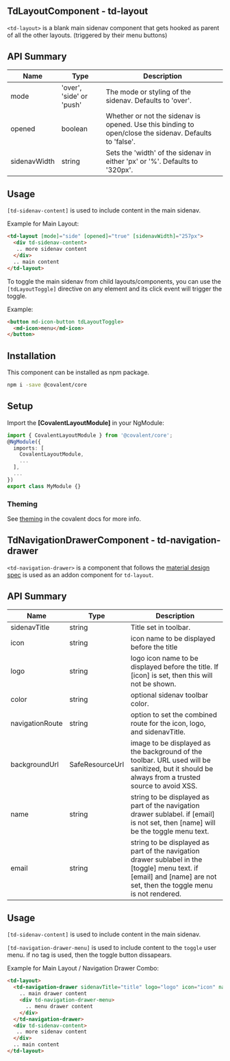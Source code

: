 ## TdLayoutComponent - td-layout

`<td-layout>` is a blank main sidenav component that gets hooked as parent of all the other layouts. (triggered by their menu buttons)


## API Summary

| Name | Type | Description |
| --- | --- | --- |
| mode | 'over', 'side' or 'push' | The mode or styling of the sidenav. Defaults to 'over'.
| opened | boolean | Whether or not the sidenav is opened. Use this binding to open/close the sidenav. Defaults to 'false'.
| sidenavWidth | string | Sets the 'width' of the sidenav in either 'px' or '%'. Defaults to '320px'.


## Usage

`[td-sidenav-content]` is used to include content in the main sidenav.

Example for Main Layout:

```html
<td-layout [mode]="side" [opened]="true" [sidenavWidth]="257px">
  <div td-sidenav-content>
   .. more sidenav content
  </div>
  .. main content
</td-layout>
```

To toggle the main sidenav from child layouts/components, you can use the `[tdLayoutToggle]` directive on any element and its click event will trigger the toggle.

Example:

```html
<button md-icon-button tdLayoutToggle>
  <md-icon>menu</md-icon>
</button>
```

## Installation

This component can be installed as npm package.

```bash
npm i -save @covalent/core
```


## Setup

Import the **[CovalentLayoutModule]** in your NgModule:

```typescript
import { CovalentLayoutModule } from '@covalent/core';
@NgModule({
  imports: [
    CovalentLayoutModule,
    ...
  ],
  ...
})
export class MyModule {}
```


### Theming

See [theming](https://teradata.github.io/covalent/#/docs/theme) in the covalent docs for more info.


## TdNavigationDrawerComponent - td-navigation-drawer

`<td-navigation-drawer>` is a component that follows the [material design spec](https://material.io/guidelines/patterns/navigation-drawer.html#navigation-drawer-specs) is used as an addon component for `td-layout`.


## API Summary

| Name | Type | Description |
| --- | --- | --- |
| sidenavTitle | string | Title set in toolbar.
| icon | string | icon name to be displayed before the title
| logo | string | logo icon name to be displayed before the title. If [icon] is set, then this will not be shown.
| color | string | optional sidenav toolbar color.
| navigationRoute | string | option to set the combined route for the icon, logo, and sidenavTitle.
| backgroundUrl | SafeResourceUrl | image to be displayed as the background of the toolbar. URL used will be sanitized, but it should be always from a trusted source to avoid XSS.
| name | string | string to be displayed as part of the navigation drawer sublabel. if [email] is not set, then [name] will be the toggle menu text.
| email | string | string to be displayed as part of the navigation drawer sublabel in the [toggle] menu text. if [email] and [name] are not set, then the toggle menu is not rendered.


## Usage

`[td-sidenav-content]` is used to include content in the main sidenav.

`[td-navigation-drawer-menu]` is used to include content to the `toggle` user menu. if no tag is used, then the toggle button dissapears.

Example for Main Layout / Navigation Drawer Combo:

```html
<td-layout>
  <td-navigation-drawer sidenavTitle="title" logo="logo" icon="icon" name="name" password="password" color="color" navigationRoute="/">
    .. main drawer content
    <div td-navigation-drawer-menu>
      .. menu drawer content
    </div>
  </td-navigation-drawer>
  <div td-sidenav-content>
   .. more sidenav content
  </div>
  .. main content
</td-layout>
```
